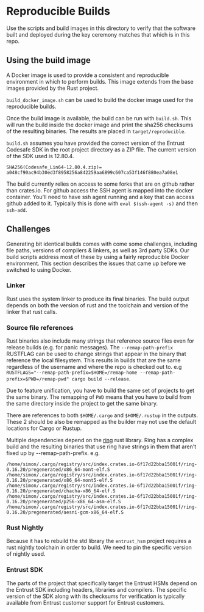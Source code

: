 # Reproducible Builds

Use the scripts and build images in this directory to verify that the software
built and deployed during the key ceremony matches that which is in this repo.

## Using the build image

A Docker image is used to provide a consistent and reproducible environment in
which to perform builds. This image extends from the base images provided by the
Rust project.

`build_docker_image.sh` can be used to build the docker image used for the
reproducible builds.

Once the build image is available, the build can be run with `build.sh`. This
will run the build inside the docker image and print the sha256 checksums
of the resulting binaries. The results are placed in `target/reproducible`.

`build.sh` assumes you have provided the correct version of the Entrust Codesafe SDK in
the root project directory as a ZIP file. The current version of the SDK used is 12.80.4.

```
SHA256(Codesafe_Lin64-12.80.4.zip)= a048cf90ac94b30ed3f8958256a842259aa6899c607ca53f146f880ea7a08e1
```

The build currently relies on access to some forks that are on github rather than
crates.io. For github access the SSH agent is mapped into the docker container.
You'll need to have ssh agent running and a key that can access github added to it.
Typically this is done with `eval $(ssh-agent -s)` and then `ssh-add`.


## Challenges

Generating bit identical builds comes with come some challenges, including
file paths, versions of compilers & linkers, as well as 3rd party SDKs. Our
build scripts address most of these by using a fairly reproducible Docker
environment. This section describes the issues that came up before we
switched to using Docker.

### Linker

Rust uses the system linker to produce its final binaries. The build output
depends on both the version of rust and the toolchain and version of the linker
that rust calls.

### Source file references

Rust binaries also include many strings that reference source files even for
release builds (e.g. for panic messages). The `--remap-path-prefix` RUSTFLAG can
be used to change strings that appear in the binary that reference the local
filesystem. This results in builds that are the same regardless of the username
and where the repo is checked out to. e.g
`RUSTFLAGS="--remap-path-prefix=$HOME=/remap-home
--remap-path-prefix=$PWD=/remap-pwd" cargo build --release`.

Due to feature unification, you have to build the same set of projects to get the
same binary. The remapping of `PWD` means that you have to build from the same
directory inside the project to get the same binary.

There are references to both `$HOME/.cargo` and `$HOME/.rustup` in the outputs. These
2 should be also be remapped as the builder may not use the default locations
for Cargo or Rustup.

Multiple dependencies depend on the [ring](https://github.com/briansmith/ring)
rust library. Ring has a complex build and the resulting binaries that use ring
have strings in them that aren't fixed up by --remap-path-prefix. e.g.

```
/home/simon/.cargo/registry/src/index.crates.io-6f17d22bba15001f/ring-0.16.20/pregenerated/x86_64-mont-elf.S
/home/simon/.cargo/registry/src/index.crates.io-6f17d22bba15001f/ring-0.16.20/pregenerated/x86_64-mont5-elf.S
/home/simon/.cargo/registry/src/index.crates.io-6f17d22bba15001f/ring-0.16.20/pregenerated/chacha-x86_64-elf.S
/home/simon/.cargo/registry/src/index.crates.io-6f17d22bba15001f/ring-0.16.20/pregenerated/p256-x86_64-asm-elf.S
/home/simon/.cargo/registry/src/index.crates.io-6f17d22bba15001f/ring-0.16.20/pregenerated/aesni-gcm-x86_64-elf.S
```

### Rust Nightly

Because it has to rebuild the std library the `entrust_hsm` project requires a
rust nightly toolchain in order to build. We need to pin the specific version
of nightly used.

### Entrust SDK

The parts of the project that specifically target the Entrust HSMs depend on the
Entrust SDK including headers, libraries and compilers. The specific version of
the SDK along with its checksums for verification is typically available from
Entrust customer support for Entrust customers.
